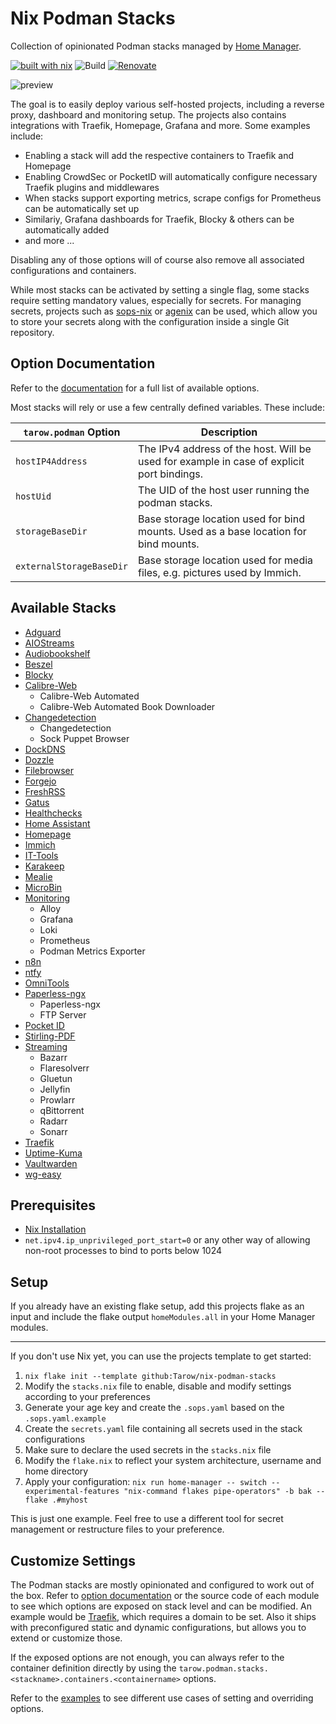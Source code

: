 # Nix Podman Stacks

Collection of opinionated Podman stacks managed by [Home Manager](https://github.com/nix-community/home-manager).

[![built with nix](https://img.shields.io/static/v1?logo=nixos&logoColor=white&label=&message=Built%20with%20Nix&color=41439a)](https://builtwithnix.org)
![Build](https://github.com/tarow/nix-podman-stacks/actions/workflows/ci.yaml/badge.svg)
[![Renovate](https://img.shields.io/badge/renovate-enabled-brightgreen.svg)](https://renovatebot.com)

![preview](./screenshots/homepage.png)

The goal is to easily deploy various self-hosted projects, including a reverse proxy, dashboard and monitoring setup.
The projects also contains integrations with Traefik, Homepage, Grafana and more. Some examples include:

- Enabling a stack will add the respective containers to Traefik and Homepage
- Enabling CrowdSec or PocketID will automatically configure necessary Traefik plugins and middlewares
- When stacks support exporting metrics, scrape configs for Prometheus can be automatically set up
- Similariy, Grafana dashboards for Traefik, Blocky & others can be automatically added
- and more ...

Disabling any of those options will of course also remove all associated configurations and containers.

While most stacks can be activated by setting a single flag, some stacks require setting mandatory values, especially for secrets.
For managing secrets, projects such as [sops-nix](https://github.com/Mic92/sops-nix) or [agenix](https://github.com/ryantm/agenix) can be used, which allow you to store your secrets along with the configuration inside a single Git repository.

## Option Documentation

Refer to the [documentation](https://tarow.github.io/nix-podman-stacks/) for a full list of available options.

Most stacks will rely or use a few centrally defined variables. These include:

| `tarow.podman` Option    | Description                                                                               |
| ------------------------ | ----------------------------------------------------------------------------------------- |
| `hostIP4Address`         | The IPv4 address of the host. Will be used for example in case of explicit port bindings. |
| `hostUid`                | The UID of the host user running the podman stacks.                                       |
| `storageBaseDir`         | Base storage location used for bind mounts. Used as a base location for bind mounts.      |
| `externalStorageBaseDir` | Base storage location used for media files, e.g. pictures used by Immich.                 |

## Available Stacks

- [Adguard](https://github.com/Tarow/nix-podman-stacks/tree/main//modules/adguard/default.nix)
- [AIOStreams](https://github.com/Tarow/nix-podman-stacks/tree/main//modules/aiostreams/default.nix)
- [Audiobookshelf](https://github.com/Tarow/nix-podman-stacks/tree/main//modules/audiobookshelf/default.nix)
- [Beszel](https://github.com/Tarow/nix-podman-stacks/tree/main//modules/beszel/default.nix)
- [Blocky](https://github.com/Tarow/nix-podman-stacks/tree/main/modules/blocky/default.nix)
- [Calibre-Web](https://github.com/Tarow/nix-podman-stacks/tree/main/modules/calibre/default.nix)
  - Calibre-Web Automated
  - Calibre-Web Automated Book Downloader
- [Changedetection](https://github.com/Tarow/nix-podman-stacks/tree/main/modules/changedetection/default.nix)
  - Changedetection
  - Sock Puppet Browser
- [DockDNS](https://github.com/Tarow/nix-podman-stacks/tree/main/modules/dockdns/default.nix)
- [Dozzle](https://github.com/Tarow/nix-podman-stacks/tree/main/modules/dozzle/default.nix)
- [Filebrowser](https://github.com/Tarow/nix-podman-stacks/tree/main/modules/filebrowser/default.nix)
- [Forgejo](https://github.com/Tarow/nix-podman-stacks/tree/main/modules/forgejo/default.nix)
- [FreshRSS](https://github.com/Tarow/nix-podman-stacks/tree/main/modules/freshrss/default.nix)
- [Gatus](https://github.com/Tarow/nix-podman-stacks/tree/main/modules/gatus/default.nix)
- [Healthchecks](https://github.com/Tarow/nix-podman-stacks/tree/main/modules/healchecks/default.nix)
- [Home Assistant](https://github.com/Tarow/nix-podman-stacks/tree/main/modules/homeassistant/default.nix)
- [Homepage](https://github.com/Tarow/nix-podman-stacks/tree/main/modules/homepage/default.nix)
- [Immich](https://github.com/Tarow/nix-podman-stacks/tree/main/modules/immich/default.nix)
- [IT-Tools](https://github.com/Tarow/nix-podman-stacks/tree/main/modules/it-tools/default.nix)
- [Karakeep](https://github.com/Tarow/nix-podman-stacks/tree/main/modules/karakeep/default.nix)
- [Mealie](https://github.com/Tarow/nix-podman-stacks/tree/main/modules/mealie/default.nix)
- [MicroBin](https://github.com/Tarow/nix-podman-stacks/tree/main/modules/microbin/default.nix)
- [Monitoring](https://github.com/Tarow/nix-podman-stacks/tree/main/modules/monitoring/default.nix)
  - Alloy
  - Grafana
  - Loki
  - Prometheus
  - Podman Metrics Exporter
- [n8n](https://github.com/Tarow/nix-podman-stacks/tree/main/modules/n8n/default.nix)
- [ntfy](https://github.com/Tarow/nix-podman-stacks/tree/main/modules/ntfy/default.nix)
- [OmniTools](https://github.com/Tarow/nix-podman-stacks/tree/main/modules/omnitools/default.nix)
- [Paperless-ngx](https://github.com/Tarow/nix-podman-stacks/tree/main/modules/paperless/default.nix)
  - Paperless-ngx
  - FTP Server
- [Pocket ID](https://github.com/Tarow/nix-podman-stacks/tree/main/modules/pocket-id/default.nix)
- [Stirling-PDF](https://github.com/Tarow/nix-podman-stacks/tree/main/modules/stirling-pdf/default.nix)
- [Streaming](https://github.com/Tarow/nix-podman-stacks/tree/main/modules/streaming/default.nix)
  - Bazarr
  - Flaresolverr
  - Gluetun
  - Jellyfin
  - Prowlarr
  - qBittorrent
  - Radarr
  - Sonarr
- [Traefik](https://github.com/Tarow/nix-podman-stacks/tree/main/modules/traefik/default.nix)
- [Uptime-Kuma](https://github.com/Tarow/nix-podman-stacks/tree/main/modules/uptime-kuma/default.nix)
- [Vaultwarden](https://github.com/Tarow/nix-podman-stacks/tree/main/modules/vaultwarden/default.nix)
- [wg-easy](https://github.com/Tarow/nix-podman-stacks/tree/main/modules/wg-easy/default.nix)

## Prerequisites

- [Nix Installation](https://nixos.org/download/#nix-install-linux)
- `net.ipv4.ip_unprivileged_port_start=0` or any other way of allowing non-root processes to bind to ports below 1024

## Setup

If you already have an existing flake setup, add this projects flake as an input and include the flake output `homeModules.all` in your Home Manager modules.

---

If you don't use Nix yet, you can use the projects template to get started:

1. `nix flake init --template github:Tarow/nix-podman-stacks`
2. Modify the `stacks.nix` file to enable, disable and modify settings according to your preferences
3. Generate your age key and create the `.sops.yaml` based on the `.sops.yaml.example`
4. Create the `secrets.yaml` file containing all secrets used in the stack configurations
5. Make sure to declare the used secrets in the `stacks.nix` file
6. Modify the `flake.nix` to reflect your system architecture, username and home directory
7. Apply your configuration: `nix run home-manager -- switch --experimental-features "nix-command flakes pipe-operators" -b bak --flake .#myhost`

This is just one example. Feel free to use a different tool for secret management or restructure files to your preference.

## Customize Settings

The Podman stacks are mostly opinionated and configured to work out of the box.
Refer to [option documentation](https://tarow.github.io/nix-podman-stacks/) or the source code of each module to see which options are exposed on stack level and can be modified.
An example would be [Traefik](https://github.com/Tarow/nix-podman-stacks/tree/main/modules/traefik/default.nix), which requires a domain to be set.
Also it ships with preconfigured static and dynamic configurations, but allows you to extend or customize those.

If the exposed options are not enough, you can always refer to the container definition directly by using the `tarow.podman.stacks.<stackname>.containers.<containername>` options.

Refer to the [examples](https://github.com/Tarow/nix-podman-stacks/tree/main/examples) to see different use cases of setting and overriding options.
